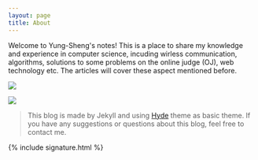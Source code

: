 ```yaml
---
layout: page
title: About
---
```

Welcome to Yung-Sheng's notes! This is a place to share my knowledge and experience in computer science, incuding wirless communication, algorithms, solutions to some problems on the online judge (OJ), web technology etc. The articles will cover these aspect mentioned before.

![](https://s01.flagcounter.com/count2/1Zjs/bg_FFFFFF/txt_000000/border_CCCCCC/columns_6/maxflags_30/viewers_0/labels_1/pageviews_1/flags_0/percent_0/)

![](https://s04.flagcounter.com/map/FVIF/size_m/txt_000000/border_CCCCCC/pageviews_1/viewers_0/flags_0/)

> This blog is made by Jekyll and using [Hyde](https://github.com/poole/hyde) theme as basic theme. If you have any suggestions or questions about this blog, feel free to contact me.

{% include signature.html %}